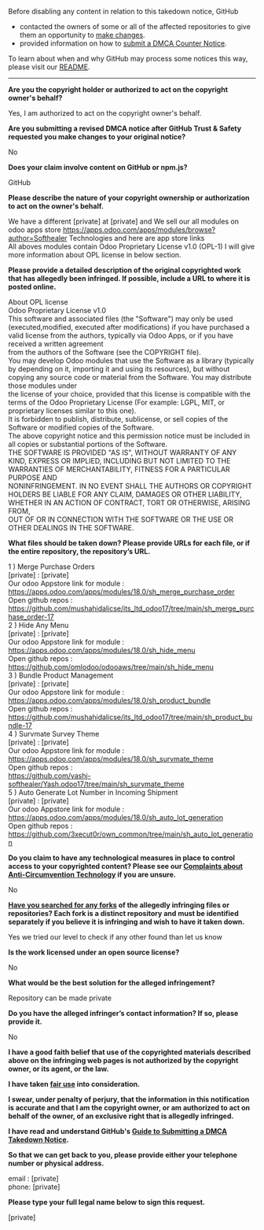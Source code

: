 Before disabling any content in relation to this takedown notice, GitHub
- contacted the owners of some or all of the affected repositories to give them an opportunity to [make changes](https://docs.github.com/en/github/site-policy/dmca-takedown-policy#a-how-does-this-actually-work).
- provided information on how to [submit a DMCA Counter Notice](https://docs.github.com/en/articles/guide-to-submitting-a-dmca-counter-notice).

To learn about when and why GitHub may process some notices this way, please visit our [README](https://github.com/github/dmca/blob/master/README.md#anatomy-of-a-takedown-notice).

---

**Are you the copyright holder or authorized to act on the copyright owner's behalf?**  
  
Yes, I am authorized to act on the copyright owner's behalf.  
  
**Are you submitting a revised DMCA notice after GitHub Trust & Safety requested you make changes to your original notice?**  
  
No  
  
**Does your claim involve content on GitHub or npm.js?**  
  
GitHub  
  
**Please describe the nature of your copyright ownership or authorization to act on the owner's behalf.**  
  
We have a different [private] at [private] and We sell our all modules on odoo apps store https://apps.odoo.com/apps/modules/browse?author=Softhealer Technologies and here are app store links  
All aboves modules contain Odoo Proprietary License v1.0 (OPL-1) I will give more information about OPL license in below section.  
  
**Please provide a detailed description of the original copyrighted work that has allegedly been infringed. If possible, include a URL to where it is posted online.**  
  
About OPL license  
Odoo Proprietary License v1.0  
This software and associated files (the "Software") may only be used (executed,modified, executed after modifications) if you have purchased a valid license from the authors, typically via Odoo Apps, or if you have received a written agreement  
from the authors of the Software (see the COPYRIGHT file).  
You may develop Odoo modules that use the Software as a library (typically by depending on it, importing it and using its resources), but without copying any source code or material from the Software. You may distribute those modules under  
the license of your choice, provided that this license is compatible with the terms of the Odoo Proprietary License (For example: LGPL, MIT, or proprietary licenses similar to this one).  
It is forbidden to publish, distribute, sublicense, or sell copies of the Software or modified copies of the Software.  
The above copyright notice and this permission notice must be included in all copies or substantial portions of the Software.  
THE SOFTWARE IS PROVIDED "AS IS", WITHOUT WARRANTY OF ANY KIND, EXPRESS OR IMPLIED, INCLUDING BUT NOT LIMITED TO THE WARRANTIES OF MERCHANTABILITY, FITNESS FOR A PARTICULAR PURPOSE AND  
NONINFRINGEMENT. IN NO EVENT SHALL THE AUTHORS OR COPYRIGHT HOLDERS BE LIABLE FOR ANY CLAIM, DAMAGES OR OTHER LIABILITY, WHETHER IN AN ACTION OF CONTRACT, TORT OR OTHERWISE, ARISING FROM,  
OUT OF OR IN CONNECTION WITH THE SOFTWARE OR THE USE OR OTHER DEALINGS IN THE SOFTWARE.  
  
**What files should be taken down? Please provide URLs for each file, or if the entire repository, the repository’s URL.**  
  
1 ) Merge Purchase Orders  
[private] : [private]  
Our odoo Appstore link for module : https://apps.odoo.com/apps/modules/18.0/sh_merge_purchase_order  
Open github repos :  
https://github.com/mushahidalicse/its_ltd_odoo17/tree/main/sh_merge_purchase_order-17  
2 ) Hide Any Menu  
[private] : [private]  
Our odoo Appstore link for module : https://apps.odoo.com/apps/modules/18.0/sh_hide_menu  
Open github repos :  
https://github.com/omlodoo/odooaws/tree/main/sh_hide_menu  
3 ) Bundle Product Management  
[private] : [private]  
Our odoo Appstore link for module : https://apps.odoo.com/apps/modules/18.0/sh_product_bundle  
Open github repos :  
https://github.com/mushahidalicse/its_ltd_odoo17/tree/main/sh_product_bundle-17  
4 ) Survmate Survey Theme  
[private] : [private]  
Our odoo Appstore link for module : https://apps.odoo.com/apps/modules/18.0/sh_survmate_theme  
Open github repos :  
https://github.com/yashj-softhealer/Yash.odoo17/tree/main/sh_survmate_theme  
5 ) Auto Generate Lot Number in Incoming Shipment  
[private] : [private]  
Our odoo Appstore link for module : https://apps.odoo.com/apps/modules/18.0/sh_auto_lot_generation  
Open github repos :  
https://github.com/3xecut0r/own_common/tree/main/sh_auto_lot_generation  
  
**Do you claim to have any technological measures in place to control access to your copyrighted content? Please see our <a href="https://docs.github.com/articles/guide-to-submitting-a-dmca-takedown-notice#complaints-about-anti-circumvention-technology">Complaints about Anti-Circumvention Technology</a> if you are unsure.**  
  
No  
  
**<a href="https://docs.github.com/articles/dmca-takedown-policy#b-what-about-forks-or-whats-a-fork">Have you searched for any forks</a> of the allegedly infringing files or repositories? Each fork is a distinct repository and must be identified separately if you believe it is infringing and wish to have it taken down.**  
  
Yes we tried our level to check if any other found than let us know  
  
**Is the work licensed under an open source license?**  
  
No  
  
**What would be the best solution for the alleged infringement?**  
  
Repository can be made private  
  
**Do you have the alleged infringer’s contact information? If so, please provide it.**  
  
No  
  
**I have a good faith belief that use of the copyrighted materials described above on the infringing web pages is not authorized by the copyright owner, or its agent, or the law.**  
  
**I have taken <a href="https://www.lumendatabase.org/topics/22">fair use</a> into consideration.**  
  
**I swear, under penalty of perjury, that the information in this notification is accurate and that I am the copyright owner, or am authorized to act on behalf of the owner, of an exclusive right that is allegedly infringed.**  
  
**I have read and understand GitHub's <a href="https://docs.github.com/articles/guide-to-submitting-a-dmca-takedown-notice/">Guide to Submitting a DMCA Takedown Notice</a>.**  
  
**So that we can get back to you, please provide either your telephone number or physical address.**  
  
email : [private]  
phone: [private]
  
**Please type your full legal name below to sign this request.**  
  
[private]
